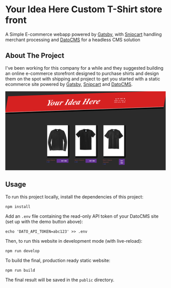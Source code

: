 # Your Idea Here Custom T-Shirt store front
A Simple E-commerce webapp powered by [Gatsby](https://www.gatsbyjs.org/), with [Snipcart](https://snipcart.com/) handling merchant processing and [DatoCMS](https://www.datocms.com/) for a headless CMS solution
## About The Project
I've been working for this company for a while and they suggested building an online e-commerce storefront designed to purchase shirts and design them on the spot with shipping and 
 project to get you started with a static ecommerce site powered by [Gatsby](https://www.gatsbyjs.org/), [Snipcart](https://snipcart.com/) and [DatoCMS](https://www.datocms.com/).

![Shirt ecommerce screenshot](./preview.png)

## Usage

To run this project locally, install the dependencies of this project:

```
npm install
```

Add an `.env` file containing the read-only API token of your DatoCMS site (set up with the demo button above):

```
echo 'DATO_API_TOKEN=abc123' >> .env
```

Then, to run this website in development mode (with live-reload):

```
npm run develop
```

To build the final, production ready static website:

```
npm run build
```

The final result will be saved in the `public` directory.
